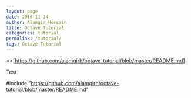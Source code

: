 ```yaml
---
layout: page
date: 2016-11-14
author: Alamgir Hossain
title: Octave Tutorial
categories: tutorial
permalink: /tutorial/
tags: Octave Tutorial
---
```


<<[https://github.com/alamgirh/octave-tutorial/blob/master/README.md]

Test

#include "https://github.com/alamgirh/octave-tutorial/blob/master/README.md"
